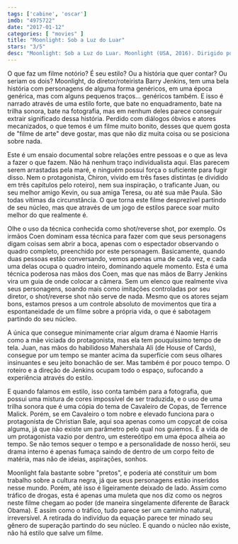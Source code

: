 ```yaml
---
tags: ['cabine', 'oscar']
imdb: "4975722"
date: "2017-01-12"
categories: [ "movies" ]
title: "Moonlight: Sob a Luz do Luar"
stars: "3/5"
desc: "Moonlight: Sob a Luz do Luar. Moonlight (USA, 2016). Dirigido por Barry Jenkins. Escrito por Barry Jenkins, Tarell Alvin McCraney. Com Mahershala Ali (Juan), Shariff Earp (Terrence), Duan Sanderson (Azu), Alex R. Hibbert (Little), Janelle Monáe (Teresa), Naomie Harris (Paula), Jaden Piner (Kevin), Herman 'Caheei McGloun (Longshoreman), Kamal Ani-Bellow (Portable Boy 1)."
---
```

O que faz um filme notório? É seu estilo? Ou a história que quer contar? Ou seriam os dois? Moonlight, do diretor/roteirista Barry Jenkins, tem uma bela história com personagens de alguma forma genéricos, em uma época genérica, mas com alguns pequenos traços... genéricos também. E isso é narrado através de uma estilo forte, que bate no enquadramento, bate na trilha sonora, bate na fotografia, mas em nenhum deles parece conseguir extrair significado dessa história. Perdido com diálogos óbvios e atores mecanizados, o que temos é um filme muito bonito, desses que quem gosta de "filme de arte" deve gostar, mas que não diz muita coisa ou se posiciona sobre nada.

Este é um ensaio documental sobre relações entre pessoas e o que as leva a fazer o que fazem. Não há nenhum traço individualista aqui. Elas parecem serem arrastadas pela maré, e ninguém possui força o suficiente para fugir disso. Nem o protagonista, Chiron, vivido em três fases distintas (e dividido em três capítulos pelo roteiro), nem sua inspiração, o traficante Juan, ou seu melhor amigo Kevin, ou sua amiga Teresa, ou até sua mãe Paula. São todas vítimas da circunstância. O que torna este filme desprezível partindo de seu núcleo, mas que através de um jogo de estilos parece soar muito melhor do que realmente é.

Olhe o uso da técnica conhecida como shot/reverse shot, por exemplo. Os irmãos Coen dominam essa técnica para fazer com que seus personagens digam coisas sem abrir a boca, apenas com o espectador observando o quadro completo, preenchido por este personagem. Basicamente, quando duas pessoas estão conversando, vemos apenas uma de cada vez, e cada uma delas ocupa o quadro inteiro, dominando aquele momento. Esta é uma técnica poderosa nas mãos dos Coen, mas que nas mãos de Barry Jenkins vira um guia de onde colocar a câmera. Sem um elenco que realmente viva seus personagens, soando mais como imitações controladas por seu diretor, o shot/reverse shot não serve de nada. Mesmo que os atores sejam bons, estamos presos a um controle absoluto de movimentos que tira a espontaneidade de um filme sobre a própria vida, o que é sabotagem partindo do seu núcleo.

A única que consegue minimamente criar algum drama é Naomie Harris como a mãe viciada do protagonista, mas ela tem pouquíssimo tempo de tela. Juan, nas mãos do habilidoso Mahershala Ali (de House of Cards), consegue por um tempo se manter acima da superfície com seus olhares insinuantes e seu jeito bonachão de ser. Mas também é por pouco tempo. O roteiro e a direção de Jenkins ocupam todo o espaço, sufocando a experiência através do estilo.

E quando falamos em estilo, isso conta também para a fotografia, que possui uma mistura de cores impossível de ser traduzida, e o uso de uma trilha sonora que é uma cópia do tema de Cavaleiro de Copas, de Terrence Malick. Porém, se em Cavaleiro o tom nobre e elevado funciona para o protagonista de Christian Bale, aqui soa apenas como um copycat de coisa alguma, já que não existe um parâmetro pelo qual nos guiemos. É a vida de um protagonista vazio por dentro, um estereótipo em uma época alheia ao tempo. Se não temos sequer o tempo e a personalidade de nosso herói, seu drama interno é apenas fumaça saindo de dentro de um corpo feito de matéria, mas não de ideias, aspirações, sonhos.

Moonlight fala bastante sobre "pretos", e poderia até constituir um bom trabalho sobre a cultura negra, já que seus personagens estão inseridos nesse mundo. Porém, até isso é ligeiramente deixado de lado. Assim como tráfico de drogas, esta é apenas uma muleta que nos diz como os negros neste filme chegam ao poder (de maneira singelamente diferente de Barack Obama). E assim como o tráfico, tudo parece ser um caminho natural, irreversível. A retirada do indivíduo da equação parece ter minado seu gênero de superação partindo do seu núcleo. E quando o núcleo não existe, não há estilo que salve um filme.
